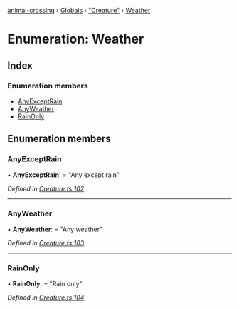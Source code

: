 [animal-crossing](../README.md) › [Globals](../globals.md) › ["Creature"](../modules/_creature_.md) › [Weather](_creature_.weather.md)

# Enumeration: Weather

## Index

### Enumeration members

* [AnyExceptRain](_creature_.weather.md#anyexceptrain)
* [AnyWeather](_creature_.weather.md#anyweather)
* [RainOnly](_creature_.weather.md#rainonly)

## Enumeration members

###  AnyExceptRain

• **AnyExceptRain**: = "Any except rain"

*Defined in [Creature.ts:102](https://github.com/Norviah/animal-crossing/blob/4071e19/module/types/Creature.ts#L102)*

___

###  AnyWeather

• **AnyWeather**: = "Any weather"

*Defined in [Creature.ts:103](https://github.com/Norviah/animal-crossing/blob/4071e19/module/types/Creature.ts#L103)*

___

###  RainOnly

• **RainOnly**: = "Rain only"

*Defined in [Creature.ts:104](https://github.com/Norviah/animal-crossing/blob/4071e19/module/types/Creature.ts#L104)*
